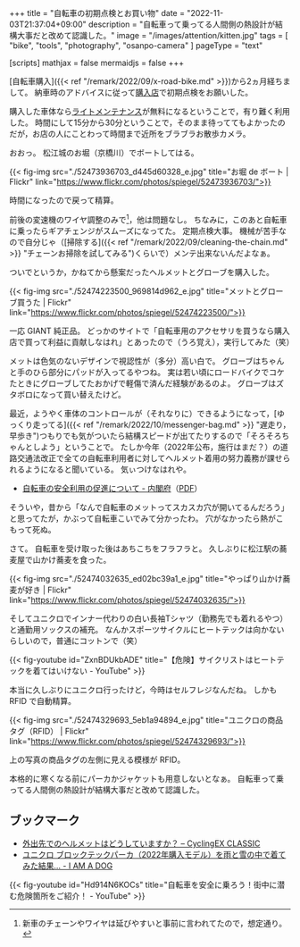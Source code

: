+++
title = "自転車の初期点検とお買い物"
date =  "2022-11-03T21:37:04+09:00"
description = "自転車って乗ってる人間側の熱設計が結構大事だと改めて認識した。"
image = "/images/attention/kitten.jpg"
tags = [ "bike", "tools", "photography", "osanpo-camera" ]
pageType = "text"

[scripts]
  mathjax = false
  mermaidjs = false
+++

[自転車購入]({{< ref "/remark/2022/09/x-road-bike.md" >}})から2ヵ月経ちまして。
納車時のアドバイスに従って[購入店](https://giant-store.jp/matsue/)で初期点検をお願いした。

購入した車体なら[ライトメンテナンス](https://giant-store.jp/maintenance/ "メンテナンス｜ジャイアントストア")が無料になるということで，有り難く利用した。
時間にして15分から30分ということで，そのまま待っててもよかったのだが，お店の人にことわって時間まで近所をブラブラお散歩カメラ。

おおっ。
松江城のお堀（京橋川）でボートしてはる。

{{< fig-img src="./52473936703_d445d60328_e.jpg" title="お堀 de ボート | Flickr" link="https://www.flickr.com/photos/spiegel/52473936703/">}}

時間になったので戻って精算。

前後の変速機のワイヤ調整のみで[^w1]，他は問題なし。
ちなみに，このあと自転車に乗ったらギアチェンジがスムーズになってた。
定期点検大事。
機械が苦手なので自分じゃ（[掃除する]({{< ref "/remark/2022/09/cleaning-the-chain.md" >}} "チェーンお掃除を試してみる")くらいで）メンテ出来ないんだよなぁ。

[^w1]: 新車のチェーンやワイヤは延びやすいと事前に言われてたので，想定通り。

ついでというか，かねてから懸案だったヘルメットとグローブを購入した。

{{< fig-img src="./52474223500_969814d962_e.jpg" title="メットとグローブ買うた | Flickr" link="https://www.flickr.com/photos/spiegel/52474223500/">}}

一応 GIANT 純正品。
どっかのサイトで「自転車用のアクセサリを買うなら購入店で買って利益に貢献しなはれ」とあったので（うろ覚え），実行してみた（笑）

メットは色気のないデザインで視認性が（多分）高い白で。
グローブはちゃんと手のひら部分にパッドが入ってるやつね。
実は若い頃にロードバイクでコケたときにグローブしてたおかげで軽傷で済んだ経験があるのよ。
グローブはズタボロになって買い替えたけど。

最近，ようやく車体のコントロールが（それなりに）できるようになって，[ゆっくり走ってる]({{< ref "/remark/2022/10/messenger-bag.md" >}} "遅走り，早歩き")つもりでも気がついたら結構スピードが出てたりするので「そろそろちゃんとしよう」ということで。
たしか今年（2022年公布，施行はまだ？）の道路交通法改正で全ての自転車利用者に対してヘルメット着用の努力義務が課せられるようになると聞いている。
気ぃつけなはれや。

- [自転車の安全利用の促進について - 内閣府](https://www8.cao.go.jp/koutu/taisaku/bicycle/bicycle_r04.html)（[PDF](https://www8.cao.go.jp/koutu/taisaku/bicycle/pdf/bicycle_r04.pdf)）

そういや，昔から「なんで自転車のメットってスカスカ穴が開いてるんだろう」と思ってたが，かぶって自転車こいでみて分かったわ。
穴がなかったら熱がこもって死ぬ。

さて。
自転車を受け取った後はあちこちをフラフラと。
久しぶりに松江駅の蕎麦屋で山かけ蕎麦を食った。

{{< fig-img src="./52474032635_ed02bc39a1_e.jpg" title="やっぱり山かけ蕎麦が好き | Flickr" link="https://www.flickr.com/photos/spiegel/52474032635/">}}

そしてユニクロでインナー代わりの白い長袖Tシャツ（勤務先でも着れるやつ）と通勤用ソックスの補充。
なんかスポーツサイクルにヒートテックは向かないらしいので，普通にコットンで（笑）

{{< fig-youtube id="ZxnBDUkbADE" title="【危険】サイクリストはヒートテックを着てはいけない - YouTube" >}}

本当に久しぶりにユニクロ行ったけど，今時はセルフレジなんだね。
しかも RFID で自動精算。

{{< fig-img src="./52474329693_5eb1a94894_e.jpg" title="ユニクロの商品タグ（RFID） | Flickr" link="https://www.flickr.com/photos/spiegel/52474329693/">}}

上の写真の商品タグの左側に見える模様が RFID。

本格的に寒くなる前にパーカかジャケットも用意しないとなぁ。
自転車って乗ってる人間側の熱設計が結構大事だと改めて認識した。

## ブックマーク

- [外出先でのヘルメットはどうしていますか？ – CyclingEX CLASSIC](https://www.cycling-ex.com/2015/08/helmet_holder.html)
- [ユニクロ ブロックテックパーカ（2022年購入モデル）を雨と雪の中で着てみた結果… - I AM A DOG](https://moognyk.jp/entry/2022/03/28/150000)

{{< fig-youtube id="Hd914N6KOCs" title="自転車を安全に乗ろう！街中に潜む危険箇所をご紹介！ - YouTube" >}}
